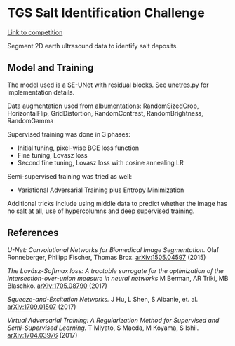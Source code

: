 # TGS Salt Identification Challenge

[Link to competition](https://www.kaggle.com/c/tgs-salt-identification-challenge)

Segment 2D earth ultrasound data to identify salt deposits.

## Model and Training

The model used is a SE-UNet with residual blocks. See [unetres.py](./unetres.py) for 
implementation details.

Data augmentation used from [albumentations](https://github.com/albu/albumentations): 
RandomSizedCrop, HorizontalFlip, GridDistortion, RandomContrast, 
RandomBrightness, RandomGamma

Supervised training was done in 3 phases: 
* Initial tuning, pixel-wise BCE loss function
* Fine tuning, Lovasz loss
* Second fine tuning, Lovasz loss with cosine annealing LR

Semi-supervised training was tried as well:
* Variational Adversarial Training plus Entropy Minimization

Additional tricks include using middle data to predict whether the image has no salt at all,
use of hypercolumns and deep supervised training.

## References

_U-Net: Convolutional Networks for Biomedical Image Segmentation._
Olaf Ronneberger, Philipp Fischer, Thomas Brox.
[arXiv:1505.04597](https://arxiv.org/abs/1505.04597) (2015)

_The Lovász-Softmax loss: A tractable surrogate for the optimization of the intersection-over-union measure in neural networks_
M Berman, AR Triki, MB Blaschko. 
[arXiv:1705.08790](https://arxiv.org/abs/1705.08790) (2017)

_Squeeze-and-Excitation Networks._
J Hu, L Shen, S Albanie, et. al.
[arXiv:1709.01507](https://arxiv.org/abs/1709.01507) (2017)

_Virtual Adversarial Training: A Regularization Method for Supervised and Semi-Supervised Learning._
T Miyato, S Maeda, M Koyama, S Ishii. 
[arXiv:1704.03976](https://arxiv.org/abs/1704.03976) (2017)